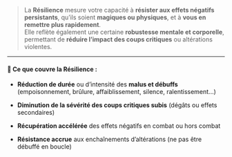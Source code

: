 > La **Résilience** mesure votre capacité à **résister aux effets négatifs persistants**, qu’ils soient **magiques ou physiques**, et à **vous en remettre plus rapidement**.  
> Elle reflète également une certaine **robustesse mentale et corporelle**, permettant de **réduire l’impact des coups critiques** ou altérations violentes.

---

#### 📌 **Ce que couvre la Résilience :**

- **Réduction de durée** ou d’intensité des **malus et débuffs** (empoisonnement, brûlure, affaiblissement, silence, ralentissement...)
    
- **Diminution de la sévérité des coups critiques subis** (dégâts ou effets secondaires)
    
- **Récupération accélérée** des effets négatifs en combat ou hors combat
    
- **Résistance accrue** aux enchaînements d’altérations (ne pas être débuffé en boucle)